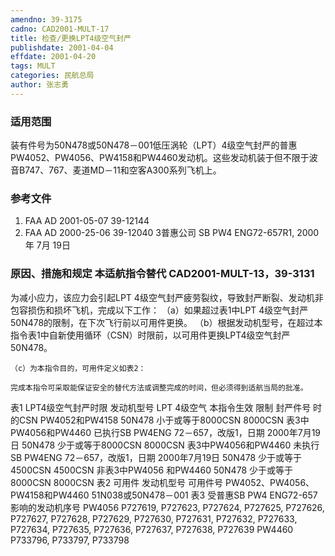 ```yaml
---
amendno: 39-3175
cadno: CAD2001-MULT-17
title: 检查/更换LPT4级空气封严
publishdate: 2001-04-04
effdate: 2001-04-20
tags: MULT
categories: 民航总局
author: 张志勇
---
```


### 适用范围 
装有件号为50N478或50N478－001低压涡轮（LPT）4级空气封严的普惠PW4052、PW4056、PW4158和PW4460发动机。这些发动机装于但不限于波音B747、767、麦道MD－11和空客A300系列飞机上。

<!--more-->
### 参考文件
1. FAA AD 2001-05-07 39-12144 
2. FAA AD 2000-25-06 39-12040 3普惠公司 SB PW4 ENG72-657R1, 2000年 7月 19日

### 原因、措施和规定 本适航指令替代 CAD2001-MULT-13，39-3131 
为减小应力，该应力会引起LPT 4级空气封严疲劳裂纹，导致封严断裂、发动机非包容损伤和损坏飞机，完成以下工作： 
    （a）如果超过表1中LPT 4级空气封严50N478的限制，在下次飞行前以可用件更换。 
（b）根据发动机型号，在超过本指令表1中自新使用循环（CSN）时限前，以可用件更换LPT4级空气封严50N478。 

    （c）为本指令目的，可用件定义如表2： 
       
    完成本指令可采取能保证安全的替代方法或调整完成的时间，但必须得到适航当局的批准。 
表1 LPT4级空气封严时限 
发动机型号 LPT 4级空气 本指令生效 限制                    封严件号  时的CSN PW4052和PW4158  50N478 小于或等于8000CSN 8000CSN 
表3中PW4056和PW4460 已执行SB PW4ENG 72－657，改版1，日期 
2000年7月19日 50N478 少于或等于8000CSN 8000CSN 
表3中PW4056和PW4460 未执行SB PW4ENG 72－657，改版1，日期 2000年7月19日 50N478 少于或等于4500CSN 4500CSN 
非表3中PW4056 和PW4460 50N478 少于或等于8000CSN 8000CSN 
                  表2 可用件 
发动机型号 可用件号 PW4052、PW4056、PW4158和PW4460 51N038或50N478－001 
             表3 受普惠SB PW4 ENG72-657影响的发动机序号 
PW4056 	P727619, P727623, P727624, P727625, P727626, P727627,          P727628, P727629, P727630, P727631, P727632, P727633,          P727634, P727635, P727636, P727637, P727638, P727639 
PW4460 	P733796, P733797, P733798

